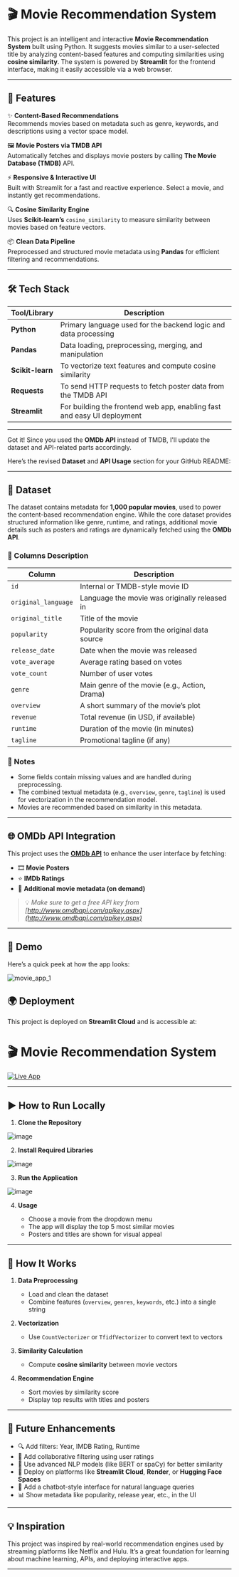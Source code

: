 # 🎬 Movie Recommendation System

This project is an intelligent and interactive **Movie Recommendation System** built using Python. It suggests movies similar to a user-selected title by analyzing content-based features and computing similarities using **cosine similarity**. The system is powered by **Streamlit** for the frontend interface, making it easily accessible via a web browser.

---

## 🚀 Features

✨ **Content-Based Recommendations**  
Recommends movies based on metadata such as genre, keywords, and descriptions using a vector space model.

🖼️ **Movie Posters via TMDB API**  
Automatically fetches and displays movie posters by calling **The Movie Database (TMDB)** API.

⚡ **Responsive & Interactive UI**  
Built with Streamlit for a fast and reactive experience. Select a movie, and instantly get recommendations.

🔍 **Cosine Similarity Engine**  
Uses **Scikit-learn’s** `cosine_similarity` to measure similarity between movies based on feature vectors.

📦 **Clean Data Pipeline**  
Preprocessed and structured movie metadata using **Pandas** for efficient filtering and recommendations.

---

## 🛠️ Tech Stack

| Tool/Library     | Description                                                                 |
|------------------|-----------------------------------------------------------------------------|
| **Python**        | Primary language used for the backend logic and data processing             |
| **Pandas**        | Data loading, preprocessing, merging, and manipulation                      |
| **Scikit-learn**  | To vectorize text features and compute cosine similarity                    |
| **Requests**      | To send HTTP requests to fetch poster data from the TMDB API                |
| **Streamlit**     | For building the frontend web app, enabling fast and easy UI deployment     |

---
Got it! Since you used the **OMDb API** instead of TMDB, I'll update the dataset and API-related parts accordingly.

Here’s the revised **Dataset** and **API Usage** section for your GitHub README:

---

## 📁 Dataset

The dataset contains metadata for **1,000 popular movies**, used to power the content-based recommendation engine. While the core dataset provides structured information like genre, runtime, and ratings, additional movie details such as posters and ratings are dynamically fetched using the **OMDb API**.

### 🔢 Columns Description

| Column             | Description                                                                 |
|--------------------|-----------------------------------------------------------------------------|
| `id`               | Internal or TMDB-style movie ID                                             |
| `original_language`| Language the movie was originally released in                               |
| `original_title`   | Title of the movie                                                          |
| `popularity`       | Popularity score from the original data source                              |
| `release_date`     | Date when the movie was released                                            |
| `vote_average`     | Average rating based on votes                                               |
| `vote_count`       | Number of user votes                                                        |
| `genre`            | Main genre of the movie (e.g., Action, Drama)                               |
| `overview`         | A short summary of the movie’s plot                                         |
| `revenue`          | Total revenue (in USD, if available)                                        |
| `runtime`          | Duration of the movie (in minutes)                                          |
| `tagline`          | Promotional tagline (if any)                                                |

### 🧹 Notes

- Some fields contain missing values and are handled during preprocessing.
- The combined textual metadata (e.g., `overview`, `genre`, `tagline`) is used for vectorization in the recommendation model.
- Movies are recommended based on similarity in this metadata.

---

## 🌐 OMDb API Integration

This project uses the **[OMDb API](https://www.omdbapi.com/)** to enhance the user interface by fetching:

- 🎞️ **Movie Posters**  
- ⭐ **IMDb Ratings**  
- 📄 **Additional movie metadata (on demand)**

> 💡 *Make sure to get a free API key from [http://www.omdbapi.com/apikey.aspx](http://www.omdbapi.com/apikey.aspx)*

---

## 📸 Demo

Here’s a quick peek at how the app looks:

![movie_app_1](https://github.com/user-attachments/assets/1aa15cb6-0628-4950-9b5e-bec8d170fc8b)

## 🌍 Deployment

This project is deployed on **Streamlit Cloud** and is accessible at:

# 🎬 Movie Recommendation System
<a href="https://movie-recommendation-system-jvmprwocvycdvytwamk5ak.streamlit.app/" target="_blank">
  <img src="https://img.shields.io/badge/🔗%20Live%20App-Click%20Here-brightgreen?style=for-the-badge" alt="Live App"/>
</a>

---

## ▶️ How to Run Locally

1. **Clone the Repository**

![image](https://github.com/user-attachments/assets/51078d72-9d02-4553-944e-64ca7471e487)


2. **Install Required Libraries**

![image](https://github.com/user-attachments/assets/18d4187f-1703-4b10-b84d-d715a4a85ae8)


3. **Run the Application**

![image](https://github.com/user-attachments/assets/a96a967c-cbcc-4a6a-a427-1329128669ed)

4. **Usage**

   - Choose a movie from the dropdown menu
   - The app will display the top 5 most similar movies
   - Posters and titles are shown for visual appeal

---

## 🔧 How It Works

1. **Data Preprocessing**
   - Load and clean the dataset
   - Combine features (`overview`, `genres`, `keywords`, etc.) into a single string

2. **Vectorization**
   - Use `CountVectorizer` or `TfidfVectorizer` to convert text to vectors

3. **Similarity Calculation**
   - Compute **cosine similarity** between movie vectors

4. **Recommendation Engine**
   - Sort movies by similarity score
   - Display top results with titles and posters

---

## 📌 Future Enhancements

- 🔍 Add filters: Year, IMDB Rating, Runtime
- 📡 Add collaborative filtering using user ratings
- 🧠 Use advanced NLP models (like BERT or spaCy) for better similarity
- 📱 Deploy on platforms like **Streamlit Cloud**, **Render**, or **Hugging Face Spaces**
- 💬 Add a chatbot-style interface for natural language queries
- 📊 Show metadata like popularity, release year, etc., in the UI

---

## 💡 Inspiration

This project was inspired by real-world recommendation engines used by streaming platforms like Netflix and Hulu. It’s a great foundation for learning about machine learning, APIs, and deploying interactive apps.

---
